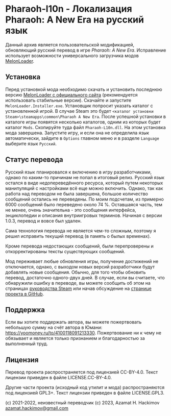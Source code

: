 # Pharaoh-l10n - Локализация Pharaoh: A New Era на русский язык

Данный архив является пользовательской модификацией, обновляющий русский
перевод в игре *Pharaoh: A New Era*. Исправление использует возможности
универсального загрузчика модов [MelonLoader](https://github.com/LavaGang/MelonLoader).

## Установка

Перед установкой мода необходимо скачать и установить последнюю версию
[MelonLoader с официального сайта](https://github.com/LavaGang/MelonLoader/releases)
(рекомендуется использовать стабильные версии). Скачайте и запустите
`MelonLoader.Installer.exe`. Установщик попросит указать каталог с
установленной игрой. В случае Steam это будет
`<каталог установки Steam>\steamapps\common\Pharaoh A New Era`.
После успешной установки в каталоге игры появятся несколько каталогов, одним
из которых будет каталог `Mods`. Скопируйте туда файл `Pharaoh-L10n.dll`. На этом
установка мода завершена. Запустите игру, и если она не определила язык
автоматически, зайдите в `Options` главном меню и в разделе `Language`
выберите язык `Русский`.

## Статус перевода

Русский язык планировался к включению в игру разработчиками, однако по каким-то
причинам не попал в итоговый релиз. Русский язык остался в виде
недопереведённого ресурса, который путем некоторых манипуляций с настройками
всё еще можно включить. Однако, так как работа над переводом не была завершена,
большое количество сообщений остались не переведены. По моим подсчетам, из
примерно 6000 сообщений было переведено около 74 %. Оставшаяся часть, тем не
менее, очень значительна - это сообщения интерфейса, энциклопедии и описания
внутриигровых терминов. Начиная с версии 1.0.3, перевод и вовсе был удален.

Сама технология перевода не является чем-то сложным, поэтому я решил исправить
текущий перевод (в память о былых временах).

Кроме перевода недостающих сообщений, были перепроверены и откорректированы
тексты существующих сообщений.

Мод переживает любые обновления игры, получение достижений не отключается,
однако, с выходом новых версий разработчики будут добавлять новые сообщения.
Обычно, для того чтобы обновить перевод, достаточно одного-двух дней.
В случае, если вы считаете, что обнаружили ошибку в переводе, вы можете
сообщить об этом на страницах [руководства Steam](https://steamcommunity.com/sharedfiles/filedetails/?id=2931473902)
или начав обсуждение на
[странице проекта в GitHub](https://github.com/winterheart/pharaoh-l10n/discussions).

## Поддержка

Если вы хотите поддержать автора, вы можете пожертвовать небольшую сумму на
счёт автора в Юмани: https://yoomoney.ru/to/4100118091213330. Пожертвование ни
к чему не обязывает и является только признанием и благодарностью за
выполненный труд.

## Лицензия

Перевод проекта распространяется под лицензией CC-BY-4.0. Текст лицензии
приведен в файле LICENSE.CC-BY-4.0.

Другие части проекта (исходный код утилит и мода) распространяются под
лицензией GPL3+. Текст лицензии приведен в файле LICENSE.GPL3.

(c) 2021-2022, неизвестный переводчик
(c) 2023, Azamat H. Hackimov <azamat.hackimov@gmail.com>
